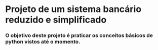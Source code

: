 # Projeto de um sistema bancário reduzido e simplificado
### O objetivo deste projeto é praticar os conceitos básicos de python vistos até o momento.
